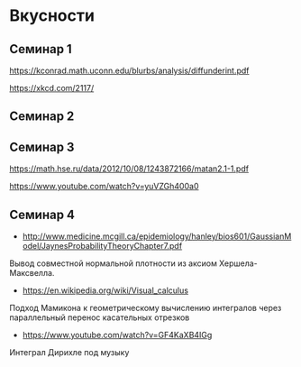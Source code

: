 # Вкусности

## Семинар 1

https://kconrad.math.uconn.edu/blurbs/analysis/diffunderint.pdf

https://xkcd.com/2117/
## Семинар 2


## Семинар 3

https://math.hse.ru/data/2012/10/08/1243872166/matan2.1-1.pdf

https://www.youtube.com/watch?v=yuVZGh400a0

## Семинар 4

* http://www.medicine.mcgill.ca/epidemiology/hanley/bios601/GaussianModel/JaynesProbabilityTheoryChapter7.pdf

Вывод совместной нормальной плотности из аксиом Хершела-Максвелла.

* https://en.wikipedia.org/wiki/Visual_calculus

Подход Мамикона к геометрическому вычислению интегралов через параллельный перенос касательных отрезков

* https://www.youtube.com/watch?v=GF4KaXB4IGg

Интеграл Дирихле под музыку



